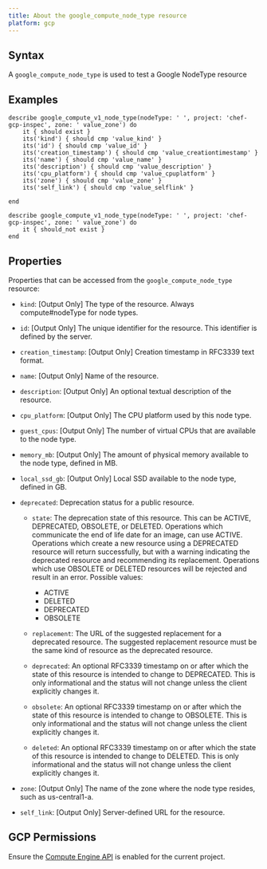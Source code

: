 ```yaml
---
title: About the google_compute_node_type resource
platform: gcp
---
```


## Syntax
A `google_compute_node_type` is used to test a Google NodeType resource

## Examples
```
describe google_compute_v1_node_type(nodeType: ' ', project: 'chef-gcp-inspec', zone: ' value_zone') do
	it { should exist }
	its('kind') { should cmp 'value_kind' }
	its('id') { should cmp 'value_id' }
	its('creation_timestamp') { should cmp 'value_creationtimestamp' }
	its('name') { should cmp 'value_name' }
	its('description') { should cmp 'value_description' }
	its('cpu_platform') { should cmp 'value_cpuplatform' }
	its('zone') { should cmp 'value_zone' }
	its('self_link') { should cmp 'value_selflink' }

end

describe google_compute_v1_node_type(nodeType: ' ', project: 'chef-gcp-inspec', zone: ' value_zone') do
	it { should_not exist }
end
```

## Properties
Properties that can be accessed from the `google_compute_node_type` resource:


  * `kind`: [Output Only] The type of the resource. Always compute#nodeType for node types.

  * `id`: [Output Only] The unique identifier for the resource. This identifier is defined by the server.

  * `creation_timestamp`: [Output Only] Creation timestamp in RFC3339 text format.

  * `name`: [Output Only] Name of the resource.

  * `description`: [Output Only] An optional textual description of the resource.

  * `cpu_platform`: [Output Only] The CPU platform used by this node type.

  * `guest_cpus`: [Output Only] The number of virtual CPUs that are available to the node type.

  * `memory_mb`: [Output Only] The amount of physical memory available to the node type, defined in MB.

  * `local_ssd_gb`: [Output Only] Local SSD available to the node type, defined in GB.

  * `deprecated`: Deprecation status for a public resource.

    * `state`: The deprecation state of this resource. This can be ACTIVE, DEPRECATED, OBSOLETE, or DELETED. Operations which communicate the end of life date for an image, can use ACTIVE. Operations which create a new resource using a DEPRECATED resource will return successfully, but with a warning indicating the deprecated resource and recommending its replacement. Operations which use OBSOLETE or DELETED resources will be rejected and result in an error.
    Possible values:
      * ACTIVE
      * DELETED
      * DEPRECATED
      * OBSOLETE

    * `replacement`: The URL of the suggested replacement for a deprecated resource. The suggested replacement resource must be the same kind of resource as the deprecated resource.

    * `deprecated`: An optional RFC3339 timestamp on or after which the state of this resource is intended to change to DEPRECATED. This is only informational and the status will not change unless the client explicitly changes it.

    * `obsolete`: An optional RFC3339 timestamp on or after which the state of this resource is intended to change to OBSOLETE. This is only informational and the status will not change unless the client explicitly changes it.

    * `deleted`: An optional RFC3339 timestamp on or after which the state of this resource is intended to change to DELETED. This is only informational and the status will not change unless the client explicitly changes it.

  * `zone`: [Output Only] The name of the zone where the node type resides, such as us-central1-a.

  * `self_link`: [Output Only] Server-defined URL for the resource.


## GCP Permissions

Ensure the [Compute Engine API](https://console.cloud.google.com/apis/library/compute.googleapis.com/) is enabled for the current project.
